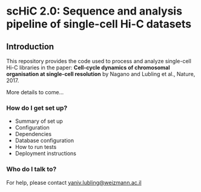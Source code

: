 # scHiC 2.0: Sequence and analysis pipeline of single-cell Hi-C datasets #


## Introduction ##

This repository provides the code used to process and analyze single-cell Hi-C libraries in the paper: **Cell-cycle dynamics of chromosomal organisation at single-cell resolution** by Nagano and Lubling et al., Nature, 2017.

More details to come...

### How do I get set up? ###

* Summary of set up
* Configuration
* Dependencies
* Database configuration
* How to run tests
* Deployment instructions

### Who do I talk to? ###
For help, please contact yaniv.lubling@weizmann.ac.il